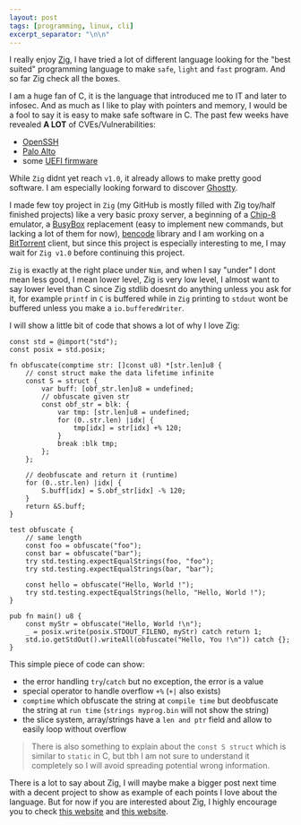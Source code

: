 ```yaml
---
layout: post
tags: [programming, linux, cli]
excerpt_separator: "\n\n"
---
```


I really enjoy [Zig](https://ziglang.org/), I have tried a lot of different language looking for the "best suited" 
programming language to make `safe`, `light` and `fast` program. And so far Zig check all the boxes.

I am a huge fan of C, it is the language that introduced me to IT and later to infosec. And as much as I like to play with pointers and memory,
I would be a fool to say it is easy to make safe software in C. The past few weeks have revealed **A LOT** of CVEs/Vulnerabilities:

- [OpenSSH](https://cve.mitre.org/cgi-bin/cvename.cgi?name=CVE-2024-6387)
- [Palo Alto](https://knowledgebase.paloaltonetworks.com/KCSArticleDetail?id=kA14u000000CrM5CAK&lang=en_US)
- some [UEFI firmware](https://eclypsium.com/blog/ueficanhazbufferoverflow-widespread-impact-from-vulnerability-in-popular-pc-and-server-firmware/)

While `Zig` didnt yet reach `v1.0`, it already allows to make pretty good software. I am especially looking forward to discover [Ghostty](https://mitchellh.com/ghostty).

I made few toy project in `Zig` (my GitHub is mostly filled with Zig toy/half finished projects) like a very basic proxy server,
a beginning of a [Chip-8](https://en.wikipedia.org/wiki/CHIP-8) emulator,
a [BusyBox](https://en.wikipedia.org/wiki/BusyBox) replacement (easy to implement new commands, but lacking a lot of them for now),
[bencode](https://en.wikipedia.org/wiki/Bencode) library
and I am working on a [BitTorrent](https://en.wikipedia.org/wiki/BitTorrent) client, but since this project is especially interesting to me, I may wait for `Zig v1.0` before continuing this project.

`Zig` is exactly at the right place under `Nim`, and when I say "under" I dont mean less good, I mean lower level, Zig is very low level, I almost want to say lower level than C since Zig stdlib doesnt do anything unless you ask for it, for example `printf` in `C` is buffered while in `Zig` printing to `stdout` wont be buffered unless you make a `io.bufferedWriter`.

I will show a little bit of code that shows a lot of why I love Zig:

```zig
const std = @import("std");
const posix = std.posix;

fn obfuscate(comptime str: []const u8) *[str.len]u8 {
    // const struct make the data lifetime infinite
    const S = struct {
        var buff: [obf_str.len]u8 = undefined;
        // obfuscate given str
        const obf_str = blk: {
            var tmp: [str.len]u8 = undefined;
            for (0..str.len) |idx| {
                tmp[idx] = str[idx] +% 120;
            }
            break :blk tmp;
        };
    };

    // deobfuscate and return it (runtime)
    for (0..str.len) |idx| {
        S.buff[idx] = S.obf_str[idx] -% 120;
    }
    return &S.buff;
}

test obfuscate {
    // same length
    const foo = obfuscate("foo");
    const bar = obfuscate("bar");
    try std.testing.expectEqualStrings(foo, "foo");
    try std.testing.expectEqualStrings(bar, "bar");

    const hello = obfuscate("Hello, World !");
    try std.testing.expectEqualStrings(hello, "Hello, World !");
}

pub fn main() u8 {
    const myStr = obfuscate("Hello, World !\n");
    _ = posix.write(posix.STDOUT_FILENO, myStr) catch return 1;
    std.io.getStdOut().writeAll(obfuscate("Hello, You !\n")) catch {};
}
```

This simple piece of code can show:

- the error handling `try`/`catch` but no exception, the error is a value
- special operator to handle overflow `+%` (`+|` also exists)
- `comptime` which obfuscate the string at `compile time` but deobfuscate the string at `run time` (`strings myprog.bin` will not show the string)
- the slice system, array/strings have a `len and ptr` field and allow to easily loop without overflow

> There is also something to explain about the `const S struct` which is similar to `static` in C, but tbh I am not sure to understand it completely so I will avoid spreading potential wrong information.

There is a lot to say about Zig, I will maybe make a bigger post next time with a decent project to show as example of each points I love about the language. But for now
if you are interested about Zig, I highly encourage you to check [this website](https://zighelp.org/) and [this website](https://zig.guide/).
